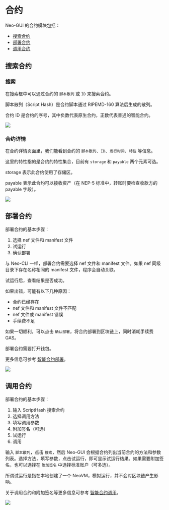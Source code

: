 # 合约

Neo-GUI 的合约模块包括：

- [搜索合约](#搜索合约)
- [部署合约](#部署合约)
- [调用合约](#调用合约)

## 搜索合约

### 搜索

在搜索框中可以通过合约的 `脚本散列` 或 `ID` 来搜索合约。

脚本散列（Script Hash）是合约脚本通过 RIPEMD-160 算法后生成的散列。

合约 ID 是合约的序号，其中负数代表原生合约，正数代表普通的智能合约。

![](/assets/contract-search.png)

### 合约详情

在合约详情页面里，我们能看到合约的 `脚本散列`、`ID`、`发行时间`、`特性` 等信息。

这里的特性指的是合约的特性集合，目前有 `storage` 和 `payable` 两个元素可选。

storage 表示此合约使用了存储区。

payable 表示此合约可以接收资产（在 NEP-5 标准中，转账时要检查收款方的 payable 字段）。

![](/assets/contract.png)

## 部署合约

部署合约的基本步骤：

1. 选择 nef 文件和 manifest 文件
2. 试运行
3. 确认部署

与 Neo-CLI 一样，部署合约需要选择 nef 文件和 manifest 文件。如果 nef 同级目录下存在名称相同的 manifest 文件，程序会自动关联。

试运行后，查看结果是否成功。

如果出错，可能有以下几种原因：

- 合约已经存在
- nef 文件和 manifest 文件不匹配
- nef 文件或 manifest 错误
- 手续费不足

如果一切顺利，可以点击  `确认部署`，将合约部署到区块链上，同时消耗手续费 GAS。

部署合约需要打开钱包。

更多信息可参考 [智能合约部署](../../sc/deploy/deploy.md)。

![](/assets/deploy.png)

## 调用合约

部署合约的基本步骤：

1. 输入 ScriptHash 搜索合约
2. 选择调用方法
3. 填写调用参数
4. 附加签名（可选）
5. 试运行
6. 调用

输入 `脚本散列`，点击 `搜索`，然后 Neo-GUI 会根据合约列出当前合约的方法和参数列表。选择方法，填写参数，点击试运行，即可显示试运行结果。如果需要附加签名，也可以选择在 `附加签名` 中选择标准账户（可多选）。

所谓试运行是指在本地创建了一个 NeoVM，模拟运行，并不会对区块链产生影响。

关于调用合约和附加签名等更多信息可参考 [智能合约调用](../../sc/deploy/invoke.md)。

![](/assets/invoke.png)